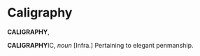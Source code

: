 # Caligraphy

**CALIGRAPHY**,

**CALIGRAPHY**IC, _noun_ \[Infra.\] Pertaining to elegant penmanship.